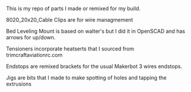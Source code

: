 This is my repo of parts I made or remixed for my build. 

8020_20x20_Cable Clips are for wire managmement

Bed Leveling Mount is based on walter's but I did it in OpenSCAD and has arrows for up/down.

Tensioners incorporate heatserts that I sourced from trimcraftaviationrc.com

Endstops are remixed brackets for the usual Makerbot 3 wires endstops. 

Jigs are bits that I made to make spotting of holes and tapping the extrusions


